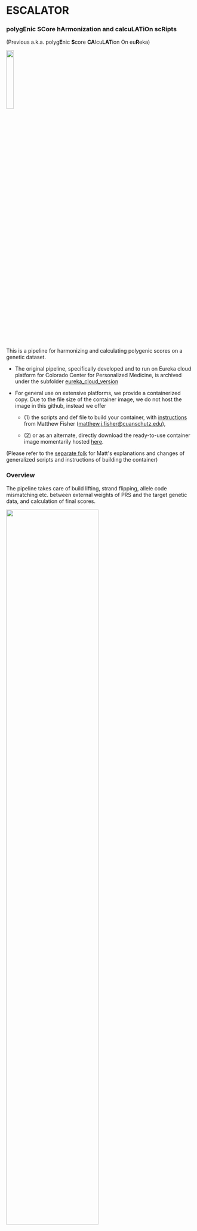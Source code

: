 # ESCALATOR
### polyg**E**nic **SC**ore h**A**rmonization and calcu**LAT**i**O**n sc**R**ipts
(Previous a.k.a. polyg**E**nic **S**core **CA**lcu**LAT**ion On eu**R**eka)

<img src="https://github.com/menglin44/ESCALATOR/assets/16557724/b5d68aa1-e18d-4a26-bd7d-751eace24011" width=20% height=20%>

This is a pipeline for harmonizing and calculating polygenic scores on a genetic dataset. 

* The original pipeline, specifically developed and to run on Eureka cloud platform for Colorado Center for Personalized Medicine, is archived under the subfolder [eureka_cloud_version](eureka_cloud_version)

* For general use on extensive platforms, we provide a containerized copy. Due to the file size of the container image, we do not host the image in this github, instead we offer

   - (1) the scripts and def file to build your container, with [instructions](https://github.com/MatthewFisher126/ESCALATOR?tab=readme-ov-file#using-the-container) from Matthew Fisher (matthew.j.fisher@cuanschutz.edu),

   - (2) or as an alternate, directly download the ready-to-use container image momentarily hosted [here](https://olucdenver-my.sharepoint.com/:u:/g/personal/meng_lin_cuanschutz_edu/EUhdyKWBfIZPnTSixfNsMLMB71Z-moUIn01oz158jNKWkw).
 
(Please refer to the [separate folk](https://github.com/MatthewFisher126/ESCALATOR) for Matt's explanations and changes of generalized scripts and instructions of building the container)


### Overview

The pipeline takes care of build lifting, strand flipping, allele code mismatching etc. between external weights of PRS and the target genetic data, and calculation of final scores. 

<img src="https://github.com/menglin44/ESCALATOR/assets/16557724/13a5464e-f111-425d-bdcb-caed6ab68ca5" width=70% height=70%>

### Usage

In light of using the containerized version, ESCALATOR can be run as 

```bash
singularity exec escalator-v1.sif masterPRS_format_v2_freeze3.sh [reformatting script designed (1, 2, 3, or F)] \
[input directory (where weight file is)] \
[weight input filename] \
[output directory] \
[trait name (e.g. trait_PGSxxx)] \
[pfile directory] \
[pfile infix name - ex: chr22_freeze3_dosages_PAIR.pgen = freeze3_dosages_PAIR] \
[whether to remove variants with ambiguous codes - T or F]
```

Detailed explanations for logistics, along with usage examples, are described in the [vignette](escalator_container/ESCALATOR_container_readme.pdf) .







### Contact
Meng Lin (meng.lin@cuanschutz.edu) or Matthew Fisher (matthew.j.fisher@cuanschutz.edu)






